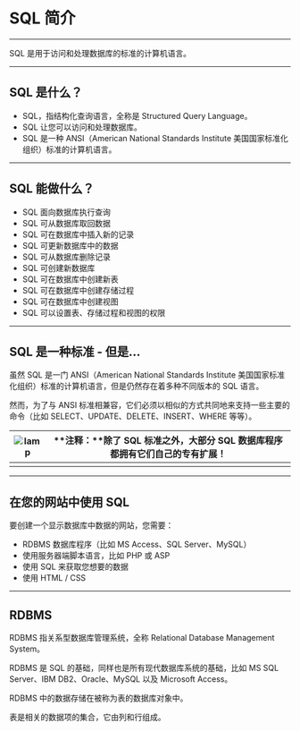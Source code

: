 # SQL 简介

------

SQL 是用于访问和处理数据库的标准的计算机语言。

------

## SQL 是什么？

- SQL，指结构化查询语言，全称是 Structured Query Language。
- SQL 让您可以访问和处理数据库。
- SQL 是一种 ANSI（American National Standards Institute 美国国家标准化组织）标准的计算机语言。

------

## SQL 能做什么？

- SQL 面向数据库执行查询
- SQL 可从数据库取回数据
- SQL 可在数据库中插入新的记录
- SQL 可更新数据库中的数据
- SQL 可从数据库删除记录
- SQL 可创建新数据库
- SQL 可在数据库中创建新表
- SQL 可在数据库中创建存储过程
- SQL 可在数据库中创建视图
- SQL 可以设置表、存储过程和视图的权限

------

## SQL 是一种标准 - 但是...

虽然 SQL 是一门 ANSI（American National Standards Institute 美国国家标准化组织）标准的计算机语言，但是仍然存在着多种不同版本的 SQL 语言。

然而，为了与 ANSI 标准相兼容，它们必须以相似的方式共同地来支持一些主要的命令（比如 SELECT、UPDATE、DELETE、INSERT、WHERE 等等）。

| ![lamp](https://www.runoob.com/images/lamp.jpg) | **注释：**除了 SQL 标准之外，大部分 SQL 数据库程序都拥有它们自己的专有扩展！ |
| ----------------------------------------------- | ------------------------------------------------------------ |
|                                                 |                                                              |



------

## 在您的网站中使用 SQL

要创建一个显示数据库中数据的网站，您需要：

- RDBMS 数据库程序（比如 MS Access、SQL Server、MySQL）
- 使用服务器端脚本语言，比如 PHP 或 ASP
- 使用 SQL 来获取您想要的数据
- 使用 HTML / CSS

------

## RDBMS

RDBMS 指关系型数据库管理系统，全称 Relational Database Management System。

RDBMS 是 SQL 的基础，同样也是所有现代数据库系统的基础，比如 MS SQL Server、IBM DB2、Oracle、MySQL 以及 Microsoft Access。

RDBMS 中的数据存储在被称为表的数据库对象中。

表是相关的数据项的集合，它由列和行组成。